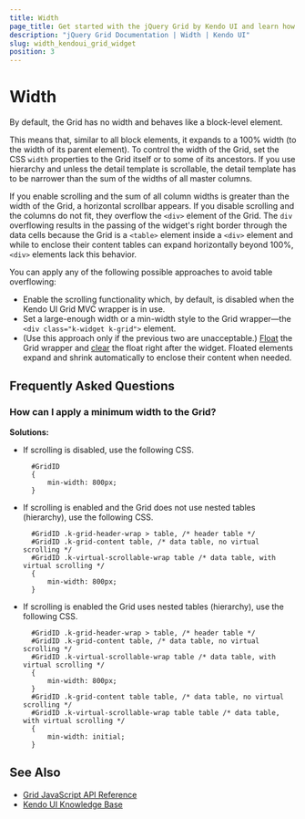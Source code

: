 ```yaml
---
title: Width
page_title: Get started with the jQuery Grid by Kendo UI and learn how to apply different widths to the widget.
description: "jQuery Grid Documentation | Width | Kendo UI"
slug: width_kendoui_grid_widget
position: 3
---
```


# Width

By default, the Grid has no width and behaves like a block-level element.

This means that, similar to all block elements, it expands to a 100% width (to the width of its parent element). To control the width of the Grid, set the CSS `width` properties to the Grid itself or to some of its ancestors. If you use hierarchy and unless the detail template is scrollable, the detail template has to be narrower than the sum of the widths of all master columns.

If you enable scrolling and the sum of all column widths is greater than the width of the Grid, a horizontal scrollbar appears. If you disable scrolling and the columns do not fit, they overflow the `<div>` element of the Grid. The `div` overflowing results in the passing of the widget's right border through the data cells because the Grid is a `<table>` element inside a `<div>` element and while to enclose their content tables can expand horizontally beyond 100%, `<div>` elements lack this behavior.

You can apply any of the following possible approaches to avoid table overflowing:

* Enable the scrolling functionality which, by default, is disabled when the Kendo UI Grid MVC wrapper is in use.
* Set a large-enough width or a min-width style to the Grid wrapper&mdash;the `<div class="k-widget k-grid">` element.
* (Use this approach only if the previous two are unacceptable.) [Float](https://developer.mozilla.org/en-US/docs/Web/CSS/float) the Grid wrapper and [clear](https://developer.mozilla.org/en-US/docs/Web/CSS/clear) the float right after the widget. Floated elements expand and shrink automatically to enclose their content when needed.

## Frequently Asked Questions

### How can I apply a minimum width to the Grid?

**Solutions:**

* If scrolling is disabled, use the following CSS.

        #GridID
        {
            min-width: 800px;
        }

* If scrolling is enabled and the Grid does not use nested tables (hierarchy), use the following CSS.

        #GridID .k-grid-header-wrap > table, /* header table */
        #GridID .k-grid-content table, /* data table, no virtual scrolling */
        #GridID .k-virtual-scrollable-wrap table /* data table, with virtual scrolling */
        {
            min-width: 800px;
        }

* If scrolling is enabled the Grid uses nested tables (hierarchy), use the following CSS.

        #GridID .k-grid-header-wrap > table, /* header table */
        #GridID .k-grid-content table, /* data table, no virtual scrolling */
        #GridID .k-virtual-scrollable-wrap table /* data table, with virtual scrolling */
        {
            min-width: 800px;
        }
        #GridID .k-grid-content table table, /* data table, no virtual scrolling */
        #GridID .k-virtual-scrollable-wrap table table /* data table, with virtual scrolling */
        {
            min-width: initial;
        }

## See Also

* [Grid JavaScript API Reference](/api/javascript/ui/grid)
* [Kendo UI Knowledge Base](/knowledge-base)
